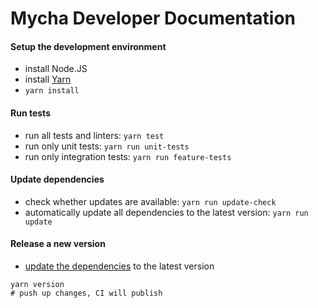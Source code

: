 # Mycha Developer Documentation

#### Setup the development environment
* install Node.JS
* install [Yarn](https://yarnpkg.com/)
* `yarn install`


#### Run tests
* run all tests and linters: `yarn test`
* run only unit tests: `yarn run unit-tests`
* run only integration tests: `yarn run feature-tests`


#### Update dependencies
* check whether updates are available: `yarn run update-check`
* automatically update all dependencies to the latest version: `yarn run update`


#### Release a new version

* [update the dependencies](#update-dependencies) to the latest version

```
yarn version
# push up changes, CI will publish
```
